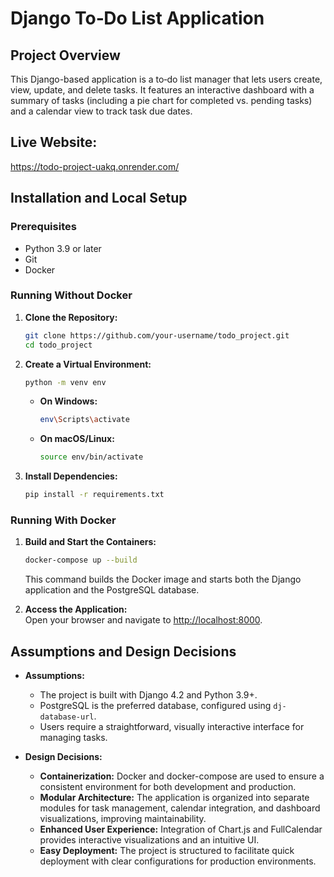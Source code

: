 
# Django To‑Do List Application

## Project Overview

This Django-based application is a to‑do list manager that lets users create, view, update, and delete tasks. It features an interactive dashboard with a summary of tasks (including a pie chart for completed vs. pending tasks) and a calendar view to track task due dates.

## Live Website:
https://todo-project-uakq.onrender.com/

## Installation and Local Setup

### Prerequisites
- Python 3.9 or later
- Git
- Docker

### Running Without Docker

1. **Clone the Repository:**
   ```bash
   git clone https://github.com/your-username/todo_project.git
   cd todo_project
   ```

2. **Create a Virtual Environment:**
   ```bash
   python -m venv env
   ```
   - **On Windows:**
     ```bash
     env\Scripts\activate
     ```
   - **On macOS/Linux:**
     ```bash
     source env/bin/activate
     ```

3. **Install Dependencies:**
   ```bash
   pip install -r requirements.txt
   ```

### Running With Docker

1. **Build and Start the Containers:**
   ```bash
   docker-compose up --build
   ```
   This command builds the Docker image and starts both the Django application and the PostgreSQL database.

2. **Access the Application:**  
   Open your browser and navigate to [http://localhost:8000](http://localhost:8000).

## Assumptions and Design Decisions

- **Assumptions:**
  - The project is built with Django 4.2 and Python 3.9+.
  - PostgreSQL is the preferred database, configured using `dj-database-url`.
  - Users require a straightforward, visually interactive interface for managing tasks.

- **Design Decisions:**
  - **Containerization:** Docker and docker-compose are used to ensure a consistent environment for both development and production.
  - **Modular Architecture:** The application is organized into separate modules for task management, calendar integration, and dashboard visualizations, improving maintainability.
  - **Enhanced User Experience:** Integration of Chart.js and FullCalendar provides interactive visualizations and an intuitive UI.
  - **Easy Deployment:** The project is structured to facilitate quick deployment with clear configurations for production environments.


